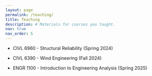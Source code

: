 ```yaml
---
layout: page
permalink: /teaching/
title: Teaching
description: # Materials for courses you taught.
nav: true
nav_order: 5
---
```


- CIVL 6960 - Structural Reliability (Spring 2024)
  

- CIVL 6390 - Wind Engineering (Fall 2024)
  
  
- ENGR 1100 - Introduction to Engineering Analysis (Spring 2025)

<!-- For now, this page is assumed to be a static description of your courses. You can convert it to a collection similar to `_projects/` so that you can have a dedicated page for each course.

Organize your courses by years, topics, or universities, however you like! -->

